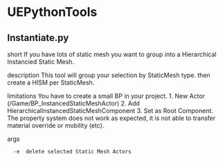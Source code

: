 # UEPythonTools

##  Instantiate.py

  short
  If you have lots of static mesh you want to group into a Hierarchical Instancied Static Mesh.
  
  description
  This tool will group your selection by StaticMesh type. then create a HISM per StaticMesh. 
  
  limitations
  You have to create a small BP in your project. 
    1. New Actor (/Game/BP_InstancedStaticMeshActor)
    2. Add HierarchicalInstancedStaticMeshComponent
    3. Set as Root Component.
  The property system does not work as expected, it is not able to transfer material override or mobility (etc).
  
  args
  ```
    -e  delete selected Static Mesh Actors
  ```
